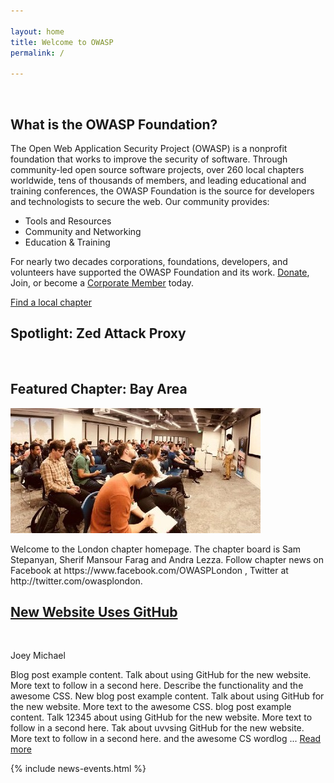 ```yaml
---

layout: home
title: Welcome to OWASP
permalink: /

---
```


<!-- Rebuild Site Tag 27 -->
<section class="homepage-promo">
  <img src="https://via.placeholder.com/400x400" alt="">
</section>

<section class="homepage-welcome">
  <h1>What is the OWASP Foundation?</h1>
<p>The Open Web Application Security Project (OWASP) is a nonprofit foundation that works to improve the security of software. Through community-led open source software projects, over 260 local chapters worldwide, tens of thousands of members, and leading educational and training conferences, the OWASP Foundation is the source for developers and technologists to secure the web. Our community provides:</p>

<ul>
<li>Tools and Resources</li>
<li>Community and Networking</li>
<li>Education & Training</li>
</ul>

<p>For nearly two decades corporations, foundations, developers, and volunteers have supported the OWASP Foundation and its work. <a href=””>Donate</a>, <a hef=””>Join</a>, or become a <a href=””>Corporate Member</a> today.</p>

  <a href="" class="callout-link">Find a local chapter</a>
</section>

<section class="homepage-project">
  <h2><a>Spotlight: Zed Attack Proxy</a></h2>
  <a><img src="https://via.placeholder.com/400x200" alt=""></a>
  <p></p>
</section>

<section class="homepage-chapter">
  <h2><a>Featured Chapter: Bay Area</a></h2>
  <a><img src="assets/images/content/bay_area.jpg" alt="Bay Area Chapter Meeting"></a>
  <p>Welcome to the London chapter homepage. The chapter board is Sam Stepanyan, Sherif Mansour Farag and Andra Lezza. Follow chapter news on Facebook at https://www.facebook.com/OWASPLondon , Twitter at http://twitter.com/owasplondon.</p>
</section>

<section class="homepage-blog">
  <h2><a href="#">New Website Uses GitHub</a></h2>
  <a><img src="https://owasp.github.io/www--site-theme/assets/image/test-photo.png" alt=""></a>
  <p class="author"><a>Joey Michael</a></p>
  <p>Blog post example content. Talk about using GitHub for the new website. More text to follow in a second here. Describe the functionality and the awesome CSS. New blog post example content. Talk about using GitHub for the new website. More text to the awesome CSS. blog post example content. Talk 12345 about using GitHub for the new website. More text to follow in a second here. Tak about uvvsing GitHub for the new website. More text to follow in a second here.  and the awesome CS wordlog ... <a href="#">Read more</a> </p>

</section>

{% include news-events.html %}
